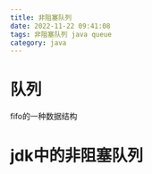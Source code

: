 ```yaml
---
title: 非阻塞队列
date: 2022-11-22 09:41:08
tags: 非阻塞队列 java queue
category: java
---
```

# 队列
fifo的一种数据结构

# jdk中的非阻塞队列
